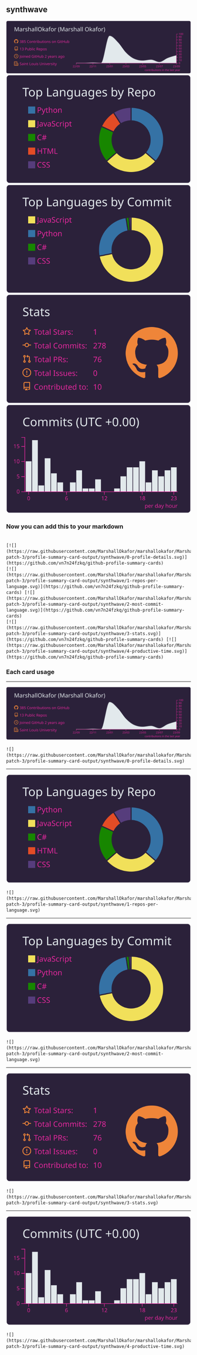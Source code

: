 ## synthwave

[![](./0-profile-details.svg)](https://github.com/vn7n24fzkq/github-profile-summary-cards)
[![](./1-repos-per-language.svg)](https://github.com/vn7n24fzkq/github-profile-summary-cards) [![](./2-most-commit-language.svg)](https://github.com/vn7n24fzkq/github-profile-summary-cards)
[![](./3-stats.svg)](https://github.com/vn7n24fzkq/github-profile-summary-cards) [![](./4-productive-time.svg)](https://github.com/vn7n24fzkq/github-profile-summary-cards)
### Now you can add this to your markdown
```

[![](https://raw.githubusercontent.com/MarshallOkafor/marshallokafor/MarshallOkafor-patch-3/profile-summary-card-output/synthwave/0-profile-details.svg)](https://github.com/vn7n24fzkq/github-profile-summary-cards)
[![](https://raw.githubusercontent.com/MarshallOkafor/marshallokafor/MarshallOkafor-patch-3/profile-summary-card-output/synthwave/1-repos-per-language.svg)](https://github.com/vn7n24fzkq/github-profile-summary-cards) [![](https://raw.githubusercontent.com/MarshallOkafor/marshallokafor/MarshallOkafor-patch-3/profile-summary-card-output/synthwave/2-most-commit-language.svg)](https://github.com/vn7n24fzkq/github-profile-summary-cards)
[![](https://raw.githubusercontent.com/MarshallOkafor/marshallokafor/MarshallOkafor-patch-3/profile-summary-card-output/synthwave/3-stats.svg)](https://github.com/vn7n24fzkq/github-profile-summary-cards) [![](https://raw.githubusercontent.com/MarshallOkafor/marshallokafor/MarshallOkafor-patch-3/profile-summary-card-output/synthwave/4-productive-time.svg)](https://github.com/vn7n24fzkq/github-profile-summary-cards)

```

### Each card usage
---

![](./0-profile-details.svg)

```
![](https://raw.githubusercontent.com/MarshallOkafor/marshallokafor/MarshallOkafor-patch-3/profile-summary-card-output/synthwave/0-profile-details.svg)
```

    

---

![](./1-repos-per-language.svg)

```
![](https://raw.githubusercontent.com/MarshallOkafor/marshallokafor/MarshallOkafor-patch-3/profile-summary-card-output/synthwave/1-repos-per-language.svg)
```

    

---

![](./2-most-commit-language.svg)

```
![](https://raw.githubusercontent.com/MarshallOkafor/marshallokafor/MarshallOkafor-patch-3/profile-summary-card-output/synthwave/2-most-commit-language.svg)
```

    

---

![](./3-stats.svg)

```
![](https://raw.githubusercontent.com/MarshallOkafor/marshallokafor/MarshallOkafor-patch-3/profile-summary-card-output/synthwave/3-stats.svg)
```

    

---

![](./4-productive-time.svg)

```
![](https://raw.githubusercontent.com/MarshallOkafor/marshallokafor/MarshallOkafor-patch-3/profile-summary-card-output/synthwave/4-productive-time.svg)
```

    
